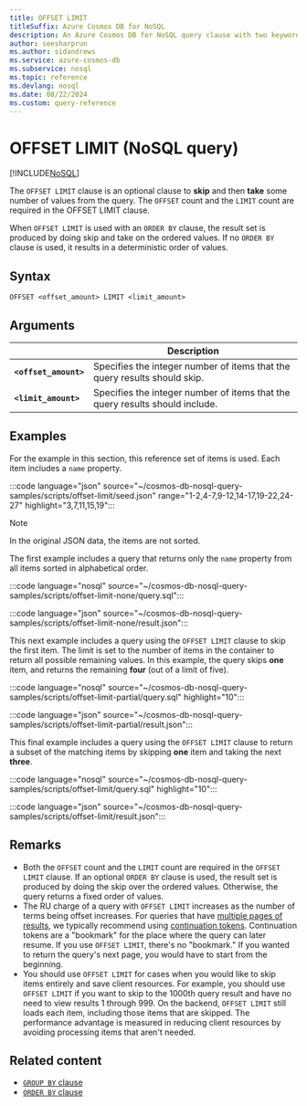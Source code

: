```yaml
---
title: OFFSET LIMIT
titleSuffix: Azure Cosmos DB for NoSQL
description: An Azure Cosmos DB for NoSQL query clause with two keywords that skips and/or takes a specified number of results.
author: seesharprun
ms.author: sidandrews
ms.service: azure-cosmos-db
ms.subservice: nosql
ms.topic: reference
ms.devlang: nosql
ms.date: 08/22/2024
ms.custom: query-reference
---
```


# OFFSET LIMIT (NoSQL query)

[!INCLUDE[NoSQL](../../includes/appliesto-nosql.md)]

The `OFFSET LIMIT` clause is an optional clause to **skip** and then **take** some number of values from the query. The `OFFSET` count and the `LIMIT` count are required in the OFFSET LIMIT clause.

When `OFFSET LIMIT` is used with an `ORDER BY` clause, the result set is produced by doing skip and take on the ordered values. If no `ORDER BY` clause is used, it results in a deterministic order of values.

## Syntax

```nosql  
OFFSET <offset_amount> LIMIT <limit_amount>
```

## Arguments

| | Description |
| --- | --- |
| **`<offset_amount>`** | Specifies the integer number of items that the query results should skip. |
| **`<limit_amount>`** | Specifies the integer number of items that the query results should include. |

## Examples

For the example in this section, this reference set of items is used. Each item includes a `name` property.

:::code language="json" source="~/cosmos-db-nosql-query-samples/scripts/offset-limit/seed.json" range="1-2,4-7,9-12,14-17,19-22,24-27" highlight="3,7,11,15,19":::

> [!NOTE]
> In the original JSON data, the items are not sorted.

The first example includes a query that returns only the `name` property from all items sorted in alphabetical order.

:::code language="nosql" source="~/cosmos-db-nosql-query-samples/scripts/offset-limit-none/query.sql":::

:::code language="json" source="~/cosmos-db-nosql-query-samples/scripts/offset-limit-none/result.json":::

This next example includes a query using the `OFFSET LIMIT` clause to skip the first item. The limit is set to the number of items in the container to return all possible remaining values. In this example, the query skips **one** item, and returns the remaining **four** (out of a limit of five).

:::code language="nosql" source="~/cosmos-db-nosql-query-samples/scripts/offset-limit-partial/query.sql" highlight="10":::

:::code language="json" source="~/cosmos-db-nosql-query-samples/scripts/offset-limit-partial/result.json":::

This final example includes a query using the `OFFSET LIMIT` clause to return a subset of the matching items by skipping **one** item and taking the next **three**.

:::code language="nosql" source="~/cosmos-db-nosql-query-samples/scripts/offset-limit/query.sql" highlight="10":::

:::code language="json" source="~/cosmos-db-nosql-query-samples/scripts/offset-limit/result.json":::

## Remarks

- Both the `OFFSET` count and the `LIMIT` count are required in the `OFFSET LIMIT` clause. If an optional `ORDER BY` clause is used, the result set is produced by doing the skip over the ordered values. Otherwise, the query returns a fixed order of values.
- The RU charge of a query with `OFFSET LIMIT` increases as the number of terms being offset increases. For queries that have [multiple pages of results](pagination.md), we typically recommend using [continuation tokens](pagination.md#continuation-tokens). Continuation tokens are a "bookmark" for the place where the query can later resume. If you use `OFFSET LIMIT`, there's no "bookmark." If you wanted to return the query's next page, you would have to start from the beginning.
- You should use `OFFSET LIMIT` for cases when you would like to skip items entirely and save client resources. For example, you should use `OFFSET LIMIT` if you want to skip to the 1000th query result and have no need to view results 1 through 999. On the backend, `OFFSET LIMIT` still loads each item, including those items that are skipped. The performance advantage is measured in reducing client resources by avoiding processing items that aren't needed.

## Related content

- [`GROUP BY` clause](group-by.md)
- [`ORDER BY` clause](order-by.md)
